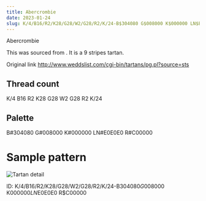 ```yaml
---
title: Abercrombie
date: 2023-01-24
slug: K/4/B16/R2/K28/G28/W2/G28/R2/K/24-B$304080 G$008000 K$000000 LN$E0E0E0 R$C00000
---
```

Abercrombie

This was sourced from <no value>.  It is a 9 stripes tartan.

Original link http://www.weddslist.com/cgi-bin/tartans/pg.pl?source=sts

## Thread count
K/4 B16 R2 K28 G28 W2 G28 R2 K/24

## Palette
B#304080 G#008000 K#000000 LN#E0E0E0 R#C00000

# Sample pattern

![Tartan detail](tartan.png "K/4 B16 R2 K28 G28 W2 G28 R2 K/24 tartan")

ID: K/4/B16/R2/K28/G28/W2/G28/R2/K/24-B$304080 G$008000 K$000000 LN$E0E0E0 R$C00000